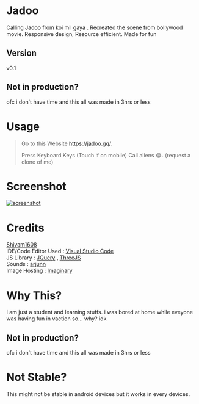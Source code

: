 # Jadoo
Calling Jadoo from koi mil gaya . Recreated the scene from bollywood movie. Responsive design, Resource efficient. Made for fun

## Version 
v0.1

## Not in production?
ofc i don't have time and this all was made in 3hrs or less

# Usage 
> Go to this Website https://jadoo.gq/.
>
> Press Keyboard Keys (Touch if on mobile)
> Call aliens 😂. (request a clone of me)

# Screenshot
<a href="https://jadoo.gq">![screenshot](https://imaginary.tk/lkpubosk2kl47kzdn6xqrloyksu4nmoypxm3mhkeyxokyxna4ear7dkpm6oS/jadoo.png
)</a>

# Credits
[Shivam1608](https://github.com/shivam1608)
<br />
IDE/Code Editor Used : [Visual Studio Code](https://code.visualstudio.com/)
<br />
JS Library : [JQuery](https://jquery.com/) , [ThreeJS](https://threejs.org/)
<br />
Sounds : [arjunn](https://github.com/arjunnn)
<br />
Image Hosting : [Imaginary](https://imaginary.tk)


# Why This?
I am just a student and learning stuffs. i was bored at home while eveyone was having fun in vaction so... why? idk


## Not in production?
ofc i don't have time and this all was made in 3hrs or less

# Not Stable?
This might not be stable in android devices but it works in every devices.

